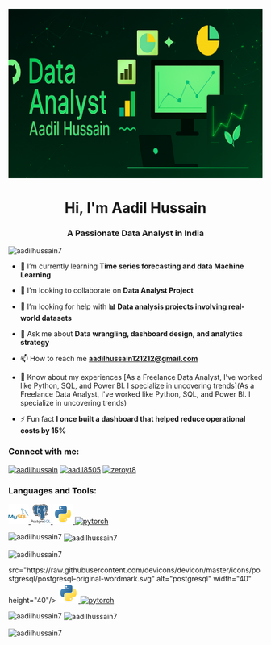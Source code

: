 ![logo](https://github.com/AadilHussain7/AadilHussain7/blob/main/Github%20Banner.png)
<h1 align="center">Hi, I'm Aadil Hussain</h1>
<h3 align="center">A Passionate Data Analyst in India</h3>

<p align="left"> <img src="https://komarev.com/ghpvc/?username=aadilhussain7&label=Profile%20views&color=0e75b6&style=flat" alt="aadilhussain7" /> </p>

- 🌱 I’m currently learning **Time series forecasting and data Machine Learning**

- 👯 I’m looking to collaborate on **Data Analyst Project**

- 🤝 I’m looking for help with **📊 Data analysis projects involving real-world datasets**

- 💬 Ask me about **Data wrangling, dashboard design, and analytics strategy**

- 📫 How to reach me **aadilhussain121212@gmail.com**

- 📄 Know about my experiences [As a Freelance Data Analyst, I've worked like Python, SQL, and Power BI. I specialize in uncovering trends](As a Freelance Data Analyst, I've worked like Python, SQL, and Power BI. I specialize in uncovering trends)

- ⚡ Fun fact **I once built a dashboard that helped reduce operational costs by 15%**

<h3 align="left">Connect with me:</h3>
<p align="left">
<a href="https://linkedin.com/in/aadilhussain" target="blank"><img align="center" src="https://raw.githubusercontent.com/rahuldkjain/github-profile-readme-generator/master/src/images/icons/Social/linked-in-alt.svg" alt="aadilhussain" height="30" width="40" /></a>
<a href="https://instagram.com/aadil8505" target="blank"><img align="center" src="https://raw.githubusercontent.com/rahuldkjain/github-profile-readme-generator/master/src/images/icons/Social/instagram.svg" alt="aadil8505" height="30" width="40" /></a>
<a href="https://www.youtube.com/c/zeroyt8" target="blank"><img align="center" src="https://raw.githubusercontent.com/rahuldkjain/github-profile-readme-generator/master/src/images/icons/Social/youtube.svg" alt="zeroyt8" height="30" width="40" /></a>
</p>

<h3 align="left">Languages and Tools:</h3>
<p align="left"> <a href="https://www.mysql.com/" target="_blank" rel="noreferrer"> <img src="https://raw.githubusercontent.com/devicons/devicon/master/icons/mysql/mysql-original-wordmark.svg" alt="mysql" width="40" height="40"/> </a> <a href="https://www.postgresql.org" target="_blank" rel="noreferrer"> <img src="https://raw.githubusercontent.com/devicons/devicon/master/icons/postgresql/postgresql-original-wordmark.svg" alt="postgresql" width="40" height="40"/> </a> <a href="https://www.python.org" target="_blank" rel="noreferrer"> <img src="https://raw.githubusercontent.com/devicons/devicon/master/icons/python/python-original.svg" alt="python" width="40" height="40"/> </a> <a href="https://pytorch.org/" target="_blank" rel="noreferrer"> <img src="https://www.vectorlogo.zone/logos/pytorch/pytorch-icon.svg" alt="pytorch" width="40" height="40"/> </a> </p>

<p><img align="left" src="https://github-readme-stats.vercel.app/api/top-langs?username=aadilhussain7&show_icons=true&locale=en&layout=compact" alt="aadilhussain7" /></p>

<p>&nbsp;<img align="center" src="https://github-readme-stats.vercel.app/api?username=aadilhussain7&show_icons=true&locale=en" alt="aadilhussain7" /></p>

<p><img align="center"src="https://github-readme-streak-stats.herokuapp.com/?user=aadilhussain7&" alt="aadilhussain7" /></p>
 src="https://raw.githubusercontent.com/devicons/devicon/master/icons/postgresql/postgresql-original-wordmark.svg" alt="postgresql" width="40" height="40"/> </a> <a href="https://www.python.org" target="_blank" rel="noreferrer"> <img src="https://raw.githubusercontent.com/devicons/devicon/master/icons/python/python-original.svg" alt="python" width="40" height="40"/> </a> <a href="https://pytorch.org/" target="_blank" rel="noreferrer"> <img src="https://www.vectorlogo.zone/logos/pytorch/pytorch-icon.svg" alt="pytorch" width="40" height="40"/> </a> </p>

<p><img align="left" src="https://github-readme-stats.vercel.app/api/top-langs?username=aadilhussain7&show_icons=true&locale=en&layout=compact" alt="aadilhussain7" /></p>

<p>&nbsp;<img align="center" src="https://github-readme-stats.vercel.app/api?username=aadilhussain7&show_icons=true&locale=en" alt="aadilhussain7" /></p>

<p><img align="center" src="https://github-readme-streak-stats.herokuapp.com/?user=aadilhussain7&" alt="aadilhussain7" /></p>

